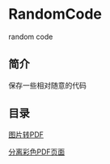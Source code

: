 # RandomCode
random code

## 简介
保存一些相对随意的代码

## 目录
[图片转PDF](https://github.com/wwwHui/RandomCode/tree/main/video2pdf) 

[分离彩色PDF页面](https://github.com/wwwHui/RandomCode/tree/main/ColorfulPDFPages) 

